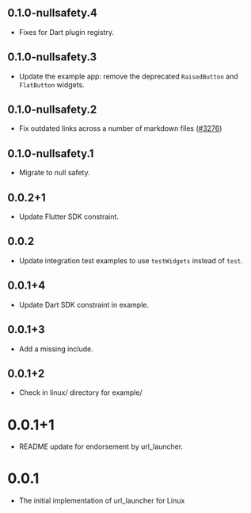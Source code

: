 ## 0.1.0-nullsafety.4

* Fixes for Dart plugin registry.

## 0.1.0-nullsafety.3

* Update the example app: remove the deprecated `RaisedButton` and `FlatButton` widgets.

## 0.1.0-nullsafety.2

* Fix outdated links across a number of markdown files ([#3276](https://github.com/flutter/plugins/pull/3276))

## 0.1.0-nullsafety.1

* Migrate to null safety.

## 0.0.2+1

* Update Flutter SDK constraint.

## 0.0.2

* Update integration test examples to use `testWidgets` instead of `test`.

## 0.0.1+4

* Update Dart SDK constraint in example.

## 0.0.1+3

* Add a missing include.

## 0.0.1+2

* Check in linux/ directory for example/

# 0.0.1+1
* README update for endorsement by url_launcher.

# 0.0.1
* The initial implementation of url_launcher for Linux
